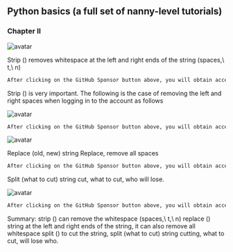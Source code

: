 ##  Python basics (a full set of nanny-level tutorials) 

###  Chapter II 

![avatar]( d329fc6b045c4d1f961a24aed8a51b90.png) 

 Strip () removes whitespace at the left and right ends of the string (spaces,\ t,\ n)  

 ```python  
After clicking on the GitHub Sponsor button above, you will obtain access permissions to my private code repository ( https://github.com/slowlon/my_code_bar ) to view this blog code. By searching the code number of this blog, you can find the code you need, code number is: 2024020309574561163
 ```  
Strip () is very important. The following is the case of removing the left and right spaces when logging in to the account as follows 

![avatar]( 6623cf0981914431a2fdb73c9736b739.png) 

 ```python  
After clicking on the GitHub Sponsor button above, you will obtain access permissions to my private code repository ( https://github.com/slowlon/my_code_bar ) to view this blog code. By searching the code number of this blog, you can find the code you need, code number is: 2024020309574561163
 ```  
![avatar]( 4aebb4850ca74d75a242bfba6c06f461.png) 

 Replace (old, new) string Replace, remove all spaces  

 ```python  
After clicking on the GitHub Sponsor button above, you will obtain access permissions to my private code repository ( https://github.com/slowlon/my_code_bar ) to view this blog code. By searching the code number of this blog, you can find the code you need, code number is: 2024020309574561163
 ```  
Split (what to cut) string cut, what to cut, who will lose. 

![avatar]( 008816f88ccb44c98e8d72e543dee5f3.png) 

 ```python  
After clicking on the GitHub Sponsor button above, you will obtain access permissions to my private code repository ( https://github.com/slowlon/my_code_bar ) to view this blog code. By searching the code number of this blog, you can find the code you need, code number is: 2024020309574561163
 ```  
Summary: strip () can remove the whitespace (spaces,\ t,\ n) replace () string at the left and right ends of the string, it can also remove all whitespace split () to cut the string, split (what to cut) string cutting, what to cut, will lose who. 

